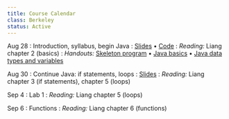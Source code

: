 ```yaml
---
title: Course Calendar
class: Berkeley
status: Active
---
```


Aug 28
: Introduction, syllabus, begin Java
   : [Slides](lectures/intro/intro-1-slides.pdf) • [Code](lectures/intro/day1code.txt)
: *Reading:* Liang chapter 2 (basics)
: *Handouts:* [Skeleton program](lectures/intro/java-first-program.pdf) • [Java basics](lectures/intro/java-basics.pdf) • [Java data types and variables](lectures/intro/java-types-and-vars.pdf)


Aug 30
: Continue Java: if statements, loops
   : [Slides]()
: *Reading:* Liang chapter 3 (if statements), chapter 5 (loops)

Sep 4
: Lab 1
: *Reading:* Liang chapter 5 (loops)

Sep 6
: Functions
: *Reading:* Liang chapter 6 (functions)

